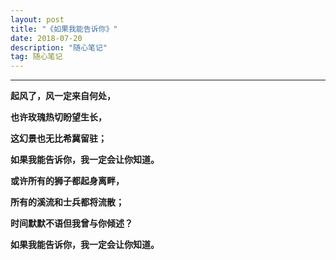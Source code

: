```yaml
---
layout: post
title: "《如果我能告诉你》"
date: 2018-07-20
description: "随心笔记"
tag: 随心笔记
---
```

---

**起风了，风一定来自何处，**<br>

**也许玫瑰热切盼望生长，**<br>

**这幻景也无比希冀留驻；**<br>

**如果我能告诉你，我一定会让你知道。**<br>

**或许所有的狮子都起身离畔，**<br>

**所有的溪流和士兵都将流散；**<br>

**时间默默不语但我曾与你倾述？**<br>

**如果我能告诉你，我一定会让你知道。**<br>
